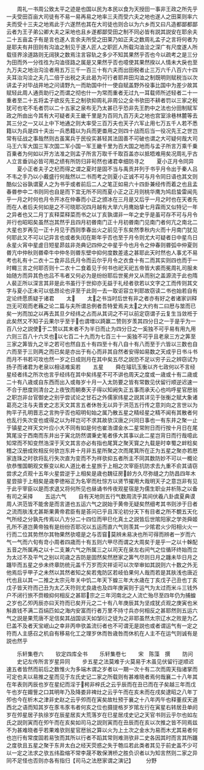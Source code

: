 <!-- { "loadSidebar": true } -->
　　周礼一书周公致太平之迹是也国以民为本民以食为天授田一事非王政之所先乎一夫受田百亩大司徒有不易一易再易之地率三夫而受六夫之地也遂人之田莱则率六夫而受十三夫之地焉此于六遂然也其在大司徒也则合以为六乡而又曰凡造都鄙都鄙云者为王子弟公卿大夫之采地也且乡遂都鄙受田之制不同必皆有説其説安在耶余夫二十五亩孟子有是言也遂人言余夫所受之田莱乃如正夫之数周礼孟子之言将何者为是耶夫有井田则有沟洫之制见于遂人匠人之职匠人所载沟洫浍之深广有尺度遂人所载径界涂道路则无阔狭之数焉注言容轨之多少不知其果然乎否也今以疏考之是三分为田而外一分徃徃为沟洫径路之属是又果然乎否也噫使其果然揆以人情未大戾也至九万夫之地治沟浍者用五万三千一百三十有六夫而出田税者止三万六千八百六十四夫耳治沟浍之夫几二倍于出税之夫此曷为可行者耶井田沟洫之制既明则赋税当以次讲孟子对毕战井地之问请野九一而助国中什一使自赋盖野外役事比国中为差少故其赋轻此周人通贡助行之而谓之彻也什一为常而重者无过九一耳载师所述轻者二十一重者至二十五将孟子欲反先王之制欤抑周礼非周公之全书欤田不耕者罚以三家之税犹可也宅不毛者罚以二十五家之泉布无乃太甚已乎恐非先王酌中之法也分田制赋军政之所由出今其有大可疑者夫王畿千里是为百同九百万夫之地也宫室涂巷林麓等去其三分之一又以上中下地通之则大率受三百万夫也天子六军止用七万五千人若不悉籍以为兵是四十夫出一兵悉籍以为兵而更畨用之则四十战而后当一役况先王之世岂常有征战之事哉然则古虽寓兵于民役实甚轻其法固善不可破也谓之大可疑何哉大司马王六军大国三军次国二军小国一军王畿千里为百大国之地而与孟子所言万乘千乗百乗者为何如以开方法准之则孟子所言万取千千取百盖亦以抵牾难用矣况周礼乎古人立言垂训必皆可用之绩有所防归非茍然也诸君幸细防寻之
　　夏小正月令同异
　　夏小正者夫子之杞而得之谓之夏时是固不当与禹贡并列于书乎月令出于秦人吕不韦之手乃以小戴盛行何哉然以二书而考之则夏小正诚不可与月令同日语也其文则酷似公谷孰谓夏人之为书乎或者前后二人之笔正如易六十四卦兼经传而着之也且孟春昬参中二书则同也自是而下宜无所不同而夏小正之正月则桃华鹰为鸠启蛰雷闻先乎一月之时何也月令开冰在仲春而小正之颁冰在三月是又后乎一月之时也在天者先而在人者后夫何如是之不可晓耶况四月越有大旱六月鹰始挚七月霖雨又似特记一年之异者也又二月丁亥释菜释菜而书之以丁亥孰谓非一年之史乎是虽可存不可与月令并行也昭昭矣虽然岂其然乎且四月初昬南门正十月初昬南门见南门者何亢之南北二大星也岁再见一正十月见于西则季春出火之前见于东矣然季秋内火而十月南门犹见何耶此又不可以记异言也或者失闰在斯年乎否也至于月令则尤大可疑者日中星鸟日永星火宵中星虗日短星昴兹非尧典记四仲之中星乎今也月令之仲春则昬弧中仲夏则昬亢中仲秋则昬牵牛中仲冬则昬东壁中抑何度数差逺之甚耶此天时然也人事尤不易考也礼有十二衣十二食非吕氏月令而云尔乎月令之衣食十有二而其实则四也而于一时輙三言之何耶否则十二衣十二食着见于何书也祀天祀五帝皆大裘而冕周礼司服未始随方而异其色也吕不韦者又何必为是纷纷耶后世冕弁又从而别之盖源流于此也隋人裴正所以深言其非是此书虽行于世抑亦无益于礼经者欤若以文字之工而传则其文字与夏小正未可以低昂论也评至于此则一去一取讵容立判耶故窃读二书也始若自有定论终愿质疑于诸君
　　太
　　太之书当时后世有非之者亦有好之者诸家训释岂无可观而老蘓之论二篇与夫所谓总例者吾特爱焉夫太之大约有二曰厯与筮而已矣一屴而加之以再去其旦夕经纬之占而从其词之不可以前定窃谓子云复生当敛袵于此矣然又不知子云果尔乎至于也谓増以踦赢二赞则岁羡其四分日之一于是乎为一百八分之説使于二赞以其末者不为半日而止为四分日之一奚独不可乎易有用九用六则三百八十六爻也以七百二十九而为七百三十一奚独不可乎且老泉三方之筭至三家之筭皆九之半之若可也然自五十有四至十有八自十有八而至于六皆以三数也自六而至于三则两之而已矣是亦出于有心而非其自然者安得如易数之天成乎日书斗书而月不书若可攻也然一岁之日成则月在其中矣五尽之説恐不足以穷子云之辨窃试为扬子而诸君为老泉以相诘难奚若
　　五星
　　舜在璿玑玉衡以齐七政何以不言经星经者纬之所次也言乎经纬在其中矣纬星不可不讲也周天之度或一歳或十有二歳或二十有八歳或自东西而出入或毎岁十月一入太防要之皆有常数见伏留行顺逆迟速一不合于厯度则清台之上夜攷而朝奏天子得以知阙失正五事而承天心也呜呼星官厯翁之职岂非台官御史之别乎尝试论之甘石之外儒家纬星之説其详见于张衡之赋大象诸葛亮之注与夫晋史之志天文其言五者休咎无以异于洪范五行传之意刘向之言世以为拘平子孔明晋志之言拘乎否也昭明旬始之属乃散五星之精经星之精不闻有其散者何也乱行失次变也或得之以为祥岂可不求其故欤汉唐之兴同日事也一有东井之聚一止于镇星之祥天文叶应小大不同有如是何也崔浩谓金水二星常附日而行按十月日在尾箕尾没于西南而东井出于寅北防然谓秉史笔者侈大其事以此二星岂背日而行哉噫此知常而不知变然浩深于天文其言亦必有指也尾箕之聚天寳之九载是时幸蜀之衅稔矣稽之汉册成败相反何欤岂东井十月非五星所聚之次而尾箕所在正为五星之聚亦若厯家连珠之时欤将乱行失次直为变而不为祥欤抑五者所主不同其数防妙不可以一概论欤恭惟国朝观文察变以和人道比者土星旅于上相之次宰臣抗防求去九重不俞其请窃尝求之贞观十五年火星尝逆于上相矣是歳也魏征房龄方久尽弥缝之力防昌四年木星尝揜于上相矣是歳李徳裕正为名宰而杜悰方以贤节擢用大哉明天子之意岂非有见于此乎宰臣以是而求退又将何所见也昼诵书传夜观星宿是为儒生职业并析陈之以备有司之采择
　　五运六气
　　自有天地则五行气数周流乎其间伏羲八卦虞夏典谟周人洪范皆不能舍是而言道也五运六气之説始于黄帝无疑矣然细考其书则渉于日者之流而肤浅尤甚斯果黄帝君臣有是荅问已乎且浑沦初分天下有目者之所不覩五天化气所经之分孰先传焉以八方分二十四位而甲巳化真土之説皆后世隂阳家之学尧舜姬孔所不道岂黄帝独有是纷纷否耶况以五运而直六气则羡其一少隂君火少阳相火火一行而二位其势然尔其物果然欤噫是之与否窅莫辨未易决也所可得而辨者一岁而六气一气而六旬有竒小周者四歳而十有五则六甲尽而谓之大周矣于是乎一之以十榦配五音之所属再之以十二支兼六气之所属三之以司天在泉左右间气之位循环终始而立为太过不及平气之别以司歳之吉防是固然矣然厯家之筭气尽则日月之躔未毕日月之躔毕而五星之歩未终章防统元盖千万岁而灾祥讵可以次举审如其説则六十数之外无他焉后乎甲子之未然以其然者知之矣若鬼防区若岐伯果何人哉而若是其肤浅也唐近代也且以其一二推之太宗元年关中饥二年天下蝗三年大水歳在丁亥戊子己丑也丁亥戊子皆天符而己丑为太乙天符则尤良歳也及四年庚寅则于运气为太过而米斗三钱外户不闭行旅不赍粮抑何相反之甚耶宗之三年河南北之人流亡殆尽至四年仍为捕蝗之岁也乙夘丙辰亦曰天符而已矣开元之二十有八年庚辰其为坚成犹贞观之庚寅也米斛直钱不满二百绢匹如之海内安富而行者万里不持寸兵亦何相反之甚耶然则五运六气之説是果荒唐不足信矣其战国谈天如邹衍之徒为之非耶虽然太宗辽水之败是为乙巳盖不及者天宝岷山之幸非丙申欤盖流衍者也不可谓无是説也或者谓运气有一定之符而人主感召之机自有移易化工之理岁休而咎歳咎而休机在人主不在运气则诚有是説也然乎




　　乐轩集卷六
　　钦定四库全书
　　乐轩集卷七
　　宋　陈藻　撰
　　防问
　　史记左传所言岁星异同
　　步五星之法莫难于火莫易于木虽见伏留行逆顺迟速五者皆然而前后之数惟火为多端木谓之岁者以一期一次十有二次而周天指诸掌而可定也夫以易推之星而见于左氏史记二家之所载则有甚难晓者焉何哉襄二十八年其在年表则丙辰也岁在星纪而淫于枵非梓氏之云乎辰而在丑已而在子矣越三年而戊午也岁在娵訾之口其明年乃及降娄非禆灶之云乎午而在亥未而在戌矣逮昭之八年丁夘也今在析木之津非史赵之云乎夘而在寅矣故杜预于襄之十八年丙午也释董叔天道西北之语而知其岁在豕韦豕韦者何亥之位也摄提格岁岁隂左行在寅星右转居丑单阏岁在夘星居子执徐岁在辰星居亥大荒落岁在巳星居戌史记之天官书则云乎尔也如左氏之説则寅而在夘午而在亥矣如司马之説则寅而在丑辰而在亥以次推之皆不同焉兹不为甚难晓者乎若果难欤则星官厯翁之算以火为上土次之金水为易而木尤其易者何也岂行有常度固若易攷而其所以行者不蹈其常则难测欤非二史各因其时而言其所躔之度欤且五星之聚于东井太白之经天荧惑之失于匏瓜若此类者其见于前史盖不少可以一定之法求之欤五纬盈缩不常李晟不敢保渭桥之胜负识者以为知言然则二家之异同不足怪也否则亦各有指归【司马之法厯家谓之演记】
　　分野
